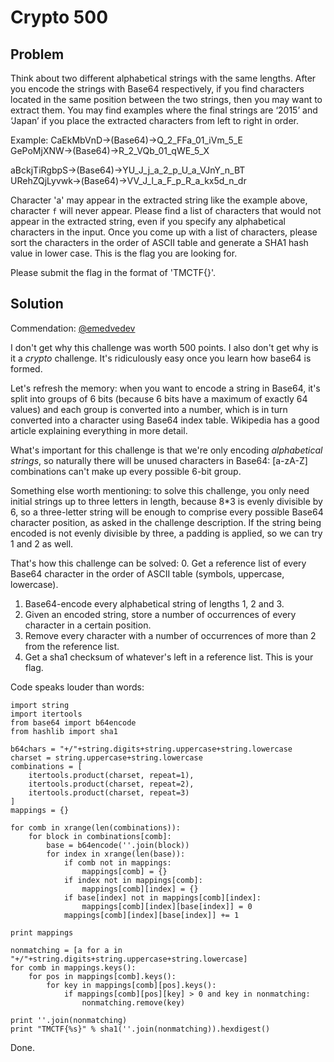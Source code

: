 # Crypto 500

## Problem

Think about two different alphabetical strings with the same lengths.
After you encode the strings with Base64 respectively, if you find characters located in the same position between the two strings, then you may want to extract them.
You may find examples where the final strings are ‘2015’ and ‘Japan’ if you place the extracted characters from left to right in order.

Example:
CaEkMbVnD→(Base64)→Q_2_FFa_01_iVm_5_E
GePoMjXNW→(Base64)→R_2_VQb_01_qWE_5_X

aBckjTiRgbpS→(Base64)→YU_J_j_a_2_p_U_a_VJnY_n_BT
URehZQjLyvwk→(Base64)→VV_J_l_a_F_p_R_a_kx5d_n_dr

Character 'a' may appear in the extracted string like the example above, character `f` will never appear.
Please find a list of characters that would not appear in the extracted string, even if you specify any alphabetical characters in the input.
Once you come up with a list of characters, please sort the characters in the order of ASCII table and generate a SHA1 hash value in lower case.
This is the flag you are looking for.

Please submit the flag in the format of 'TMCTF{<flag>}'.

## Solution

Commendation: [@emedvedev](https://github.com/emedvedev)

I don't get why this challenge was worth 500 points. I also don't get why is it a _crypto_ challenge. It's ridiculously easy once you learn how base64 is formed.

Let's refresh the memory: when you want to encode a string in Base64, it's split into groups of 6 bits (because 6 bits have a maximum of exactly 64 values) and each group is converted into a number, which is in turn converted into a character using Base64 index table. Wikipedia has a good article explaining everything in more detail.

What's important for this challenge is that we're only encoding _alphabetical strings_, so naturally there will be unused characters in Base64: [a-zA-Z] combinations can't make up every possible 6-bit group.

Something else worth mentioning: to solve this challenge, you only need initial strings up to three letters in length, because 8*3 is evenly divisible by 6, so a three-letter string will be enough to comprise every possible Base64 character position, as asked in the challenge description. If the string being encoded is not evenly divisible by three, a padding is applied, so we can try 1 and 2 as well.

That's how this challenge can be solved:
0. Get a reference list of every Base64 character in the order of ASCII table (symbols, uppercase, lowercase).
1. Base64-encode every alphabetical string of lengths 1, 2 and 3.
2. Given an encoded string, store a number of occurrences of every character in a certain position.
3. Remove every character with a number of occurrences of more than 2 from the reference list.
4. Get a sha1 checksum of whatever's left in a reference list. This is your flag.

Code speaks louder than words:
```
import string
import itertools
from base64 import b64encode
from hashlib import sha1

b64chars = "+/"+string.digits+string.uppercase+string.lowercase
charset = string.uppercase+string.lowercase
combinations = [
    itertools.product(charset, repeat=1),
    itertools.product(charset, repeat=2),
    itertools.product(charset, repeat=3)
]
mappings = {}

for comb in xrange(len(combinations)):
    for block in combinations[comb]:
        base = b64encode(''.join(block))
        for index in xrange(len(base)):
            if comb not in mappings:
                mappings[comb] = {}
            if index not in mappings[comb]:
                mappings[comb][index] = {}
            if base[index] not in mappings[comb][index]:
                mappings[comb][index][base[index]] = 0
            mappings[comb][index][base[index]] += 1

print mappings

nonmatching = [a for a in "+/"+string.digits+string.uppercase+string.lowercase]
for comb in mappings.keys():
    for pos in mappings[comb].keys():
        for key in mappings[comb][pos].keys():
            if mappings[comb][pos][key] > 0 and key in nonmatching:
                nonmatching.remove(key)

print ''.join(nonmatching)
print "TMCTF{%s}" % sha1(''.join(nonmatching)).hexdigest()
```

Done.

